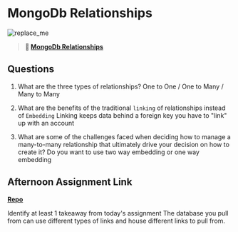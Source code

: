 # MongoDb Relationships

![replace_me](https://codeworks.blob.core.windows.net/public/assets/img/illustrations/placeholder.svg)

> **📖 [MongoDb Relationships](https://codeworksacademy.com/fs-student-guide/resources/wk5/02-Relationships)**

## Questions

1. What are the three types of relationships?
  One to One / One to Many / Many to Many

2. What are the benefits of the traditional `linking` of relationships instead of `Embedding`
  Linking keeps data behind a foreign key you have to "link" up with an account

3. What are some of the challenges faced when deciding how to manage a many-to-many relationship that ultimately drive your decision on how to create it?
  Do you want to use two way embedding or one way embedding


## Afternoon Assignment Link

**[Repo](https://github.com/KendallPowell/Gregs-list)**

Identify at least 1 takeaway from today's assignment
The database you pull from can use different types of links and house different links to pull from.
